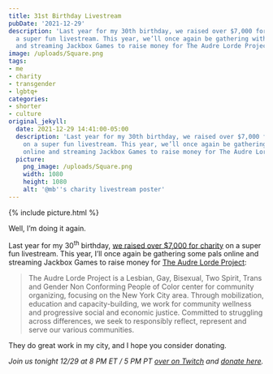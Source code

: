 ```yaml
---
title: 31st Birthday Livestream
pubDate: '2021-12-29'
description: 'Last year for my 30th birthday, we raised over $7,000 for charity on
  a super fun livestream. This year, we’ll once again be gathering with my pals online
  and streaming Jackbox Games to raise money for The Audre Lorde Project:'
image: /uploads/Square.png
tags:
- me
- charity
- transgender
- lgbtq+
categories:
- shorter
- culture
original_jekyll:
  date: 2021-12-29 14:41:00-05:00
  description: 'Last year for my 30th birthday, we raised over $7,000 for charity
    on a super fun livestream. This year, we’ll once again be gathering with my pals
    online and streaming Jackbox Games to raise money for The Audre Lorde Project:'
  picture:
    png_image: /uploads/Square.png
    width: 1080
    height: 1080
    alt: '@mb''s charity livestream poster'
---
```


{% include picture.html %}

Well, I’m doing it again.

Last year for my 30<sup>th</sup> birthday, [we raised over $7,000 for charity](https://matthewbischoff.com/30th-birthday/) on a super fun livestream. This year, I’ll once again be gathering some pals online and streaming Jackbox Games to raise money for [The Audre Lorde Project](https://translifeline.org):

> The Audre Lorde Project is a Lesbian, Gay, Bisexual, Two Spirit, Trans and Gender Non Conforming People of Color center for community organizing, focusing on the New York City area. Through mobilization, education and capacity-building, we work for community wellness and progressive social and economic justice. Committed to struggling across differences, we seek to responsibly reflect, represent and serve our various communities.

They do great work in my city, and I hope you consider donating.

*Join us tonight 12/29 at 8 PM ET / 5 PM PT [over on Twitch](https://twitch.tv/matthewbischoff) and [donate here](http://bit.ly/helpaudre).*